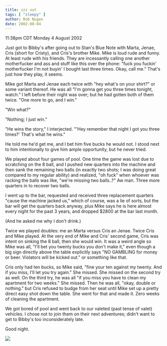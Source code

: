 ```yaml
---
title: zzz out
tags: [ "sleepy" ]
author: Rob Nugen
date: 2002-08-04
---
```


<p class=date>11:38pm CDT Monday 4 August 2002</p>

<p>Just got to Bibby's after going out to Stan's Blue Note with Marta,
Jenae, Cris (short for Cristy), and Cris's brother Mike.  Mike is loud
rude and funny.  At least rude with his friends.  They are incessantly
calling one another motherfucker and ass and stuff like this over the
phone: "fuck you fuckin' motherfucker I'm not buyin' I bought last
three times.  Okay, call me."  That's just how they play, it
seems.</p>

<p>Mike got Marta and Jenae each twice with "hey what's on your
shirt?" or some variant thereof.  He was all "I'm gonna get you three
times tonight, watch."  I left before their night was over; but he had
gotten both of them twice.  "One more to go, and I win."</p>

<p>"Win what?"</p>

<p>"Nothing; I just win."</p>

<p>"He wins the story," I interjected. "'Hey remember that night I got
you three times?' That's what he wins."</p>

<p>He told me he'd get me, and I bet him five bucks he would not.  I
stood next to him intentionally to give him ample opportunity, but he
never tried.</p>

<p>We played about four games of pool.  One time the game was lost due
to scratching on the 8 ball, and I pushed new quarters into the
machine and then sank the remaining two balls (in exactly two shots; I
was doing great compared to my regular ability) and realized, "oh
fuck" when whoever was racking the balls was like, "we're missing two
balls..?"  Aw man.  Three more quarters in to recover two balls.</p>

<p>I went up to the bar, requested and received three replacement
quarters "cause the machine jacked us," which of course, was a lie of
sorts, but the bar will get the quarters back anyway, plus Mike says
he is here almost every night for the past 3 years, and dropped $2800
at the bar last month.</p>

<p>(And he asked me why I don't drink.)</p>

<p>Twice we played doubles: me an Marta versus Cris an Jenae.  Twice
Cris and Mike played.  At the very end of Mike and Cris' second game,
Cris was intent on sinking the 8 ball, then she would win.  It was a
weird angle so Mike was all, "I'll bet you twenty bucks you don't make
it," even though a big sign directly above the table explicitly says
"NO GAMBLING for money or beer.  Violators will be kicked out." or
something like that.</p>

<p>Cris only had ten bucks, so Mike said, "fine your ten against my
twenty.  And if you miss, I'll let you try again."  She missed.  She
missed on the second try as well.  On the third try, he was all "if
you miss you have to clean my apartment for two weeks."  She missed.
Then he was all, "okay, double or nothing." but Cris refused to budge
from her seat until Mike set up a pretty direct easy shot down the
table.  She went for that and made it.  Zero weeks of cleaning the
apartment.</p>

<p>We got bored of pool and went back to our valeted (past tense of
valet) vehicles.  I chose not to join them on their next adventures;
didn't want to get to Bibby's too inconsiderately late.</p>

<p>Good night.</p>

<p><img src="/images/rob/wL-ROB.gif"/></p>

